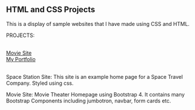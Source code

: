 <h2>HTML and CSS Projects</h2>

This is a display of sample websites that I have made using CSS and HTML.

<p>PROJECTS:</p>

<br>
<a href="https://github.com/rsantos15/htmlcss/blob/github-assignment/bootstrap4_project/index.html">Movie Site</a>
<br>
<a href="https://github.com/rsantos15/htmlcss/blob/github-assignment/portfolio/index.html">My Portfolio</a>
<br>
<br>
<p>Space Station Site:
This site is an example home page for a Space Travel Company. Styled using css.</p>

<p>Movie Site:
Movie Theater Homepage using Bootstrap 4. It contains many Bootstrap Components including jumbotron, navbar, form cards etc.</p>
